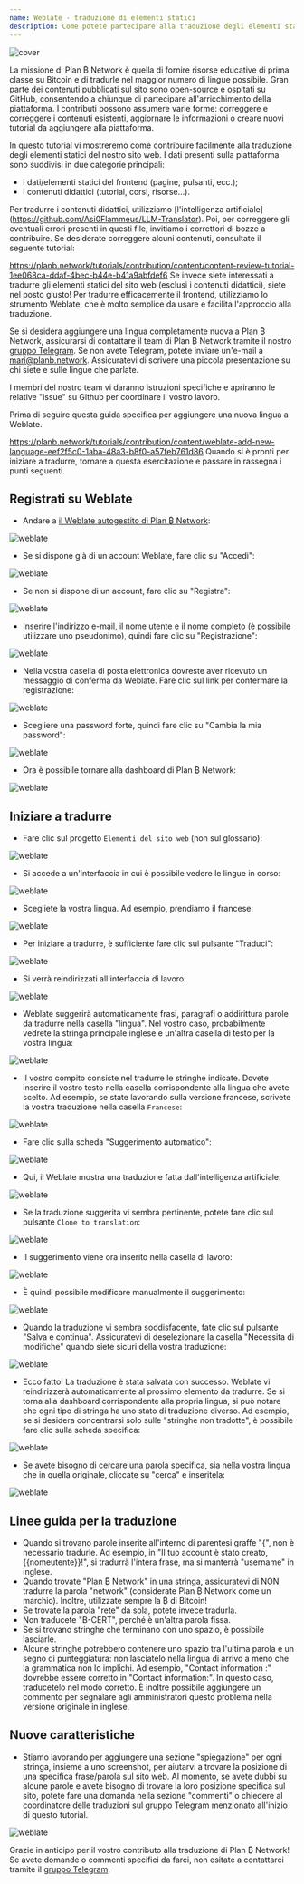 ```yaml
---
name: Weblate - traduzione di elementi statici
description: Come potete partecipare alla traduzione degli elementi statici su planb.network?
---
```

![cover](assets/cover.webp)

La missione di Plan ₿ Network è quella di fornire risorse educative di prima classe su Bitcoin e di tradurle nel maggior numero di lingue possibile. Gran parte dei contenuti pubblicati sul sito sono open-source e ospitati su GitHub, consentendo a chiunque di partecipare all'arricchimento della piattaforma. I contributi possono assumere varie forme: correggere e correggere i contenuti esistenti, aggiornare le informazioni o creare nuovi tutorial da aggiungere alla piattaforma.

In questo tutorial vi mostreremo come contribuire facilmente alla traduzione degli elementi statici del nostro sito web. I dati presenti sulla piattaforma sono suddivisi in due categorie principali:


- i dati/elementi statici del frontend (pagine, pulsanti, ecc.);
- i contenuti didattici (tutorial, corsi, risorse...).

Per tradurre i contenuti didattici, utilizziamo [l'intelligenza artificiale] (https://github.com/Asi0Flammeus/LLM-Translator). Poi, per correggere gli eventuali errori presenti in questi file, invitiamo i correttori di bozze a contribuire. Se desiderate correggere alcuni contenuti, consultate il seguente tutorial:

https://planb.network/tutorials/contribution/content/content-review-tutorial-1ee068ca-ddaf-4bec-b44e-b41a9abfdef6
Se invece siete interessati a tradurre gli elementi statici del sito web (esclusi i contenuti didattici), siete nel posto giusto! Per tradurre efficacemente il frontend, utilizziamo lo strumento Weblate, che è molto semplice da usare e facilita l'approccio alla traduzione.

Se si desidera aggiungere una lingua completamente nuova a Plan ₿ Network, assicurarsi di contattare il team di Plan ₿ Network tramite il nostro [gruppo Telegram](https://t.me/PlanBNetwork_ContentBuilder). Se non avete Telegram, potete inviare un'e-mail a mari@planb.network. Assicuratevi di scrivere una piccola presentazione su chi siete e sulle lingue che parlate.

I membri del nostro team vi daranno istruzioni specifiche e apriranno le relative "issue" su Github per coordinare il vostro lavoro.

Prima di seguire questa guida specifica per aggiungere una nuova lingua a Weblate.

https://planb.network/tutorials/contribution/content/weblate-add-new-language-eef2f5c0-1aba-48a3-b8f0-a57feb761d86
Quando si è pronti per iniziare a tradurre, tornare a questa esercitazione e passare in rassegna i punti seguenti.

## Registrati su Weblate


- Andare a [il Weblate autogestito di Plan ₿ Network](https://weblate.planb.network/):

![weblate](assets/01.webp)


- Se si dispone già di un account Weblate, fare clic su "Accedi":

![weblate](assets/02.webp)


- Se non si dispone di un account, fare clic su "Registra":

![weblate](assets/03.webp)


- Inserire l'indirizzo e-mail, il nome utente e il nome completo (è possibile utilizzare uno pseudonimo), quindi fare clic su "Registrazione":

![weblate](assets/04.webp)


- Nella vostra casella di posta elettronica dovreste aver ricevuto un messaggio di conferma da Weblate. Fare clic sul link per confermare la registrazione:

![weblate](assets/05.webp)


- Scegliere una password forte, quindi fare clic su "Cambia la mia password":

![weblate](assets/06.webp)


- Ora è possibile tornare alla dashboard di Plan ₿ Network:

![weblate](assets/07.webp)

## Iniziare a tradurre


- Fare clic sul progetto `Elementi del sito web` (non sul glossario):

![weblate](assets/08.webp)


- Si accede a un'interfaccia in cui è possibile vedere le lingue in corso:

![weblate](assets/09.webp)


- Scegliete la vostra lingua. Ad esempio, prendiamo il francese:

![weblate](assets/10.webp)


- Per iniziare a tradurre, è sufficiente fare clic sul pulsante "Traduci":

![weblate](assets/11.webp)


- Si verrà reindirizzati all'interfaccia di lavoro:

![weblate](assets/12.webp)


- Weblate suggerirà automaticamente frasi, paragrafi o addirittura parole da tradurre nella casella "lingua". Nel vostro caso, probabilmente vedrete la stringa principale inglese e un'altra casella di testo per la vostra lingua:

![weblate](assets/13.webp)


- Il vostro compito consiste nel tradurre le stringhe indicate. Dovete inserire il vostro testo nella casella corrispondente alla lingua che avete scelto. Ad esempio, se state lavorando sulla versione francese, scrivete la vostra traduzione nella casella `Francese`:

![weblate](assets/14.webp)


- Fare clic sulla scheda "Suggerimento automatico":

![weblate](assets/15.webp)


- Qui, il Weblate mostra una traduzione fatta dall'intelligenza artificiale:

![weblate](assets/16.webp)


- Se la traduzione suggerita vi sembra pertinente, potete fare clic sul pulsante `Clone to translation`:

![weblate](assets/17.webp)


- Il suggerimento viene ora inserito nella casella di lavoro:

![weblate](assets/18.webp)


- È quindi possibile modificare manualmente il suggerimento:

![weblate](assets/19.webp)


- Quando la traduzione vi sembra soddisfacente, fate clic sul pulsante "Salva e continua". Assicuratevi di deselezionare la casella "Necessita di modifiche" quando siete sicuri della vostra traduzione:

![weblate](assets/20.webp)


- Ecco fatto! La traduzione è stata salvata con successo. Weblate vi reindirizzerà automaticamente al prossimo elemento da tradurre. Se si torna alla dashboard corrispondente alla propria lingua, si può notare che ogni tipo di stringa ha uno stato di traduzione diverso. Ad esempio, se si desidera concentrarsi solo sulle "stringhe non tradotte", è possibile fare clic sulla scheda specifica:

![weblate](assets/21.webp)


- Se avete bisogno di cercare una parola specifica, sia nella vostra lingua che in quella originale, cliccate su "cerca" e inseritela:

![weblate](assets/22.webp)

## Linee guida per la traduzione


- Quando si trovano parole inserite all'interno di parentesi graffe "{", non è necessario tradurle. Ad esempio, in "Il tuo account è stato creato, {{nomeutente}}!", si tradurrà l'intera frase, ma si manterrà "username" in inglese.
- Quando trovate "Plan ₿ Network" in una stringa, assicuratevi di NON tradurre la parola "network" (considerate Plan ₿ Network come un marchio). Inoltre, utilizzate sempre la ₿ di Bitcoin!
- Se trovate la parola "rete" da sola, potete invece tradurla.
- Non traducete "B-CERT", perché è un'altra parola fissa.
- Se si trovano stringhe che terminano con uno spazio, è possibile lasciarle.
- Alcune stringhe potrebbero contenere uno spazio tra l'ultima parola e un segno di punteggiatura: non lasciatelo nella lingua di arrivo a meno che la grammatica non lo implichi. Ad esempio, "Contact information :" dovrebbe essere corretto in "Contact information:". In questo caso, traducetelo nel modo corretto. È inoltre possibile aggiungere un commento per segnalare agli amministratori questo problema nella versione originale in inglese.

## Nuove caratteristiche


- Stiamo lavorando per aggiungere una sezione "spiegazione" per ogni stringa, insieme a uno screenshot, per aiutarvi a trovare la posizione di una specifica frase/parola sul sito web. Al momento, se avete dubbi su alcune parole e avete bisogno di trovare la loro posizione specifica sul sito, potete fare una domanda nella sezione "commenti" o chiedere al coordinatore delle traduzioni sul gruppo Telegram menzionato all'inizio di questo tutorial.

![weblate](assets/23.webp)

Grazie in anticipo per il vostro contributo alla traduzione di Plan ₿ Network! Se avete domande o commenti specifici da farci, non esitate a contattarci tramite il [gruppo Telegram](https://t.me/PlanBNetwork_ContentBuilder).
